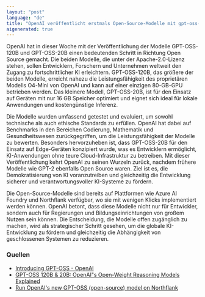 ```yaml
---
layout: "post"
language: "de"
title: "OpenAI veröffentlicht erstmals Open-Source-Modelle mit gpt-oss-120b und gpt-oss-20b"
aigenerated: true
---
```


OpenAI hat in dieser Woche mit der Veröffentlichung der Modelle GPT-OSS-120B und GPT-OSS-20B einen bedeutenden Schritt in Richtung Open Source gemacht. Die beiden Modelle, die unter der Apache-2.0-Lizenz stehen, sollen Entwicklern, Forschern und Unternehmen weltweit den Zugang zu fortschrittlicher KI erleichtern. GPT-OSS-120B, das größere der beiden Modelle, erreicht nahezu die Leistungsfähigkeit des proprietären Modells O4-Mini von OpenAI und kann auf einer einzigen 80-GB-GPU betrieben werden. Das kleinere Modell, GPT-OSS-20B, ist für den Einsatz auf Geräten mit nur 16 GB Speicher optimiert und eignet sich ideal für lokale Anwendungen und kostengünstige Inferenz.

<!--more-->

Die Modelle wurden umfassend getestet und evaluiert, um sowohl technische als auch ethische Standards zu erfüllen. OpenAI hat dabei auf Benchmarks in den Bereichen Codierung, Mathematik und Gesundheitswesen zurückgegriffen, um die Leistungsfähigkeit der Modelle zu bewerten. Besonders hervorzuheben ist, dass GPT-OSS-20B für den Einsatz auf Edge-Geräten konzipiert wurde, was es Entwicklern ermöglicht, KI-Anwendungen ohne teure Cloud-Infrastruktur zu betreiben. Mit dieser Veröffentlichung kehrt OpenAI zu seinen Wurzeln zurück, nachdem frühere Modelle wie GPT-2 ebenfalls Open Source waren. Ziel ist es, die Demokratisierung von KI voranzutreiben und gleichzeitig die Entwicklung sicherer und verantwortungsvoller KI-Systeme zu fördern.

Die Open-Source-Modelle sind bereits auf Plattformen wie Azure AI Foundry und Northflank verfügbar, wo sie mit wenigen Klicks implementiert werden können. OpenAI betont, dass diese Modelle nicht nur für Entwickler, sondern auch für Regierungen und Bildungseinrichtungen von großem Nutzen sein können. Die Entscheidung, die Modelle offen zugänglich zu machen, wird als strategischer Schritt gesehen, um die globale KI-Entwicklung zu fördern und gleichzeitig die Abhängigkeit von geschlossenen Systemen zu reduzieren.

### Quellen
- [Introducing GPT-OSS - OpenAI](https://openai.com/index/introducing-gpt-oss/)
- [GPT-OSS 120B & 20B: OpenAI"s Open-Weight Reasoning Models Explained](https://medium.com/@servifyspheresolutions/gpt-oss-120b-20b-openais-open-weight-reasoning-models-explained-d43d7ad677f7)
- [Run OpenAI's new GPT-OSS (open-source) model on Northflank](https://northflank.com/blog/self-host-openai-gpt-oss-120b-open-source-chatgpt)
